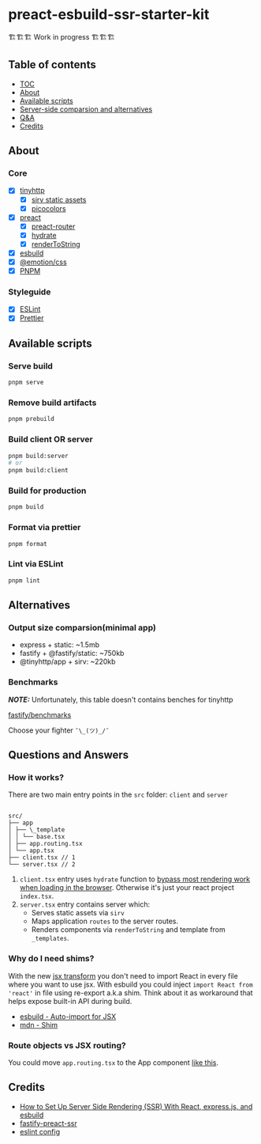 # preact-esbuild-ssr-starter-kit

🏗🏗🏗 Work in progress 🏗🏗🏗

## Table of contents

- [TOC](#table-of-contents)
- [About](#about)
- [Available scripts](#available-scripts)
- [Server-side comparsion and alternatives](#server-side-comparsion-and-alternatives)
- [Q&A](#questions-and-answers)
- [Credits](#credits)

## About

### Core

- [x] [tinyhttp](https://github.com/tinyhttp/tinyhttp)
  - [x] [sirv static assets](https://github.com/lukeed/sirv/tree/master/packages/sirv)
  - [x] [picocolors](https://github.com/alexeyraspopov/picocolors)
- [x] [preact](https://github.com/preactjs/preact)
  - [x] [preact-router](https://github.com/preactjs/preact-router)
  - [x] [hydrate](https://preactjs.com/guide/v10/api-reference/#hydrate)
  - [x] [renderToString](https://preactjs.com/guide/v10/api-reference/#hydrate)
- [x] [esbuild](https://github.com/evanw/esbuild)
- [x] [@emotion/css](https://emotion.sh/docs/@emotion/css)
- [x] [PNPM](https://pnpm.io/)

### Styleguide

- [x] [ESLint](https://eslint.org/)
- [x] [Prettier](https://prettier.io/)

## Available scripts

### Serve build

```bash
pnpm serve
```

### Remove build artifacts

```bash
pnpm prebuild
```

### Build client OR server

```bash
pnpm build:server
# or
pnpm build:client
```

### Build for production

```bash
pnpm build
```

### Format via prettier

```bash
pnpm format
```

### Lint via ESLint

```bash
pnpm lint
```

## Alternatives

### Output size comparsion(minimal app)

- express + static: ~1.5mb
- fastify + @fastify/static: ~750kb
- @tinyhttp/app + sirv: ~220kb

### Benchmarks

**_NOTE:_** Unfortunately, this table doesn't contains benches for tinyhttp

[fastify/benchmarks](https://github.com/fastify/benchmarks/#benchmarks)

Choose your fighter `¯\_(ツ)_/¯`

## Questions and Answers

### How it works?

There are two main entry points in the `src` folder: `client` and `server`

```

src/
├── app
│ ├── \_template
│ │ └── base.tsx
│ ├── app.routing.tsx
│ └── app.tsx
├── client.tsx // 1
└── server.tsx // 2

```

1. `client.tsx` entry uses `hydrate` function to [bypass most rendering work when loading in the browser](https://preactjs.com/guide/v10/api-reference/#hydrate). Otherwise it's just your react project `index.tsx`.
2. `server.tsx` entry contains server which:
   - Serves static assets via `sirv`
   - Maps application `routes` to the server routes.
   - Renders components via `renderToString` and template from `_templates`.

### Why do I need shims?

With the new [jsx transform](https://reactjs.org/blog/2020/09/22/introducing-the-new-jsx-transform.html) you don't need to import React in every file where you want to use jsx. With esbuild you could inject `import React from 'react'` in file using re-export a.k.a shim. Think about it as workaround that helps expose built-in API during build.

- [esbuild - Auto-import for JSX](https://esbuild.github.io/content-types/#auto-import-for-jsx)
- [mdn - Shim](https://developer.mozilla.org/en-US/docs/Glossary/Shim)

### Route objects vs JSX routing?

You could move `app.routing.tsx` to the App component [like this](https://github.com/preactjs/preact-router/issues/207#issuecomment-313259298).

## Credits

- [How to Set Up Server Side Rendering (SSR) With React, express.js, and esbuild](https://devtails.xyz/how-to-set-up-server-side-rendering-ssr-with-react-and-esbuild)
- [fastify-preact-ssr](https://github.com/sebringrose/fastify-preact-ssr)
- [eslint config](https://github.com/preactjs/eslint-config-preact/blob/master/index.js)
